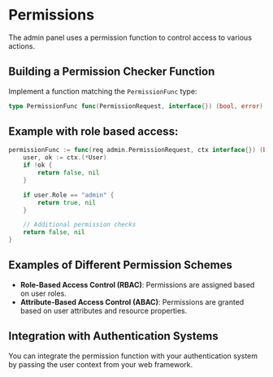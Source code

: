 # Permissions

The admin panel uses a permission function to control access to various actions.

## Building a Permission Checker Function
Implement a function matching the `PermissionFunc` type:
```go
type PermissionFunc func(PermissionRequest, interface{}) (bool, error)
```

## Example with role based access:
```go
permissionFunc := func(req admin.PermissionRequest, ctx interface{}) (bool, error) {
    user, ok := ctx.(*User)
    if !ok {
        return false, nil
    }

    if user.Role == "admin" {
        return true, nil
    }

    // Additional permission checks
    return false, nil
}
```

## Examples of Different Permission Schemes
- **Role-Based Access Control (RBAC)**: Permissions are assigned based on user roles.
- **Attribute-Based Access Control (ABAC)**: Permissions are granted based on user attributes and resource properties.

## Integration with Authentication Systems
You can integrate the permission function with your authentication system by passing the user context from your web framework.